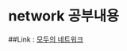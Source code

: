 # network 공부내용
##Link : [모두의 네트워크](https://github.com/baekjaeseong/study/blob/main/%EB%AA%A8%EB%91%90%EC%9D%98%20%EB%84%A4%ED%8A%B8%EC%9B%8C%ED%81%AC/README.md)

